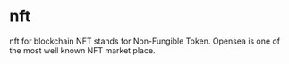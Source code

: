 # nft
nft for blockchain
NFT stands for Non-Fungible Token.
Opensea is one of the most well known NFT market place.
